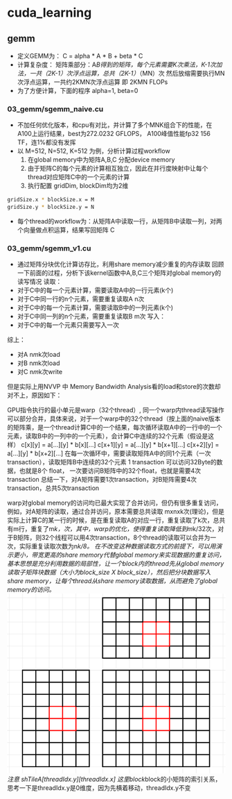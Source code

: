 # cuda_learning

## gemm
- 定义GEMM为： C = alpha * A * B + beta * C
- 计算复杂度： 矩阵乘部分：A*B得到的矩阵，每个元素需要K次乘法，K-1次加法，一共（2K-1）次浮点运算，总共（2K-1）*（MN）次
              然后放缩需要执行MN次浮点运算，一共约2KMN次浮点运算 即 2KMN FLOPs
- 为了方便计算，下面的程序 alpha=1, beta=0 
### 03_gemm/sgemm_naive.cu
- 不加任何优化版本，和cpu有对比，并计算了多个MNK组合下的性能，在A100上运行结果，best为272.0232 GFLOPS， A100峰值性能fp32 156 TF，连1%都没有发挥
- 以 M=512, N=512, K=512 为例，分析计算过程workflow
    1. 在global memory中为矩阵A,B,C 分配device memory
    2. 由于矩阵C的每个元素的计算相互独立，因此在并行度映射中让每个thread对应矩阵C中的一个元素的计算
    3. 执行配置 gridDim, blockDim均为2维
``` bash
gridSize.x * blockSize.x = M
gridSize.y * blockSize.y = N
```
- 每个thread的workflow为：从矩阵A中读取一行，从矩阵B中读取一列，对两个向量做点积运算，结果写回矩阵 C
### 03_gemm/sgemm_v1.cu
- 通过矩阵分块优化计算访存比，利用share memory减少重复的内存读取
回顾一下前面的过程，分析下该kernel函数中A,B,C三个矩阵对global memory的读写情况
读取：
- 对于C中的每一个元素计算，需要读取A中的一行元素(k个)
- 对于C中同一行的n个元素，需要重复读取A n次
- 对于C中的每一个元素计算，需要读取B中的一列元素(k个)
- 对于C中同一列的n个元素，需要重复读取B m次
写入：
- 对于C中的每一个元素只需要写入一次

综上：
- 对A n*m*k次load
- 对B n*m*k次load
- 对C n*m*k次write

但是实际上用NVVP 中 Memory Bandwidth Analysis看的load和store的次数却对不上，原因如下：

GPU指令执行的最小单元是warp（32个thread）, 同一个warp内thread读写操作可以部分合并，具体来说，对于一个warp中的32个thread（按上面的naive版本的矩阵乘，是一个thread计算C中的一个结果，每次循环读取A中的一行中的一个元素，读取B中的一列中的一个元素），会计算C中连续的32个元素（假设是这样）
c[x][y] = a[...][y] * b[x][...]
c[x+1][y] = a[...][y] * b[x+1][...]
c[x+2][y] = a[...][y] * b[x+2][...]
在每一次循环中，需要读取矩阵A中的同1个元素（一次transaction），读取矩阵B中连续的32个元素
1 transaction 可以访问32Byte的数据，也就是8个 float， 一次要访问B矩阵中的32个float，也就是需要4次transaction
总结一下，对A矩阵需要1次transaction，对B矩阵需要4次transaction，总共5次transaction

warp对global memory的访问均已最大实现了合并访问，但仍有很多重复访问，例如，对A矩阵的读取，通过合并访问，原本需要总共读取 mxnxk次(理论)，但是实际上计算C的某一行的时候，是在重复读取A的对应一行，重复读取了k次，总共有m行，重复了m*k，次，其中，warp的优化，使得重复读取降低到m*k/32次，对于B矩阵，则32个线程可以用4次transaction，8个thread的读取可以合并为一次，实际重复读取次数为n*k/8。
在不改变这种数据读取方式的前提下，可以用演示更小，带宽更高的share memory代替global memory来实现数据的重复访问，基本思想是充分利用数据的局部性，让一个block内的thread先从global memory读取子矩阵块数据（大小为block_size X block_size），然后把分块数据写入share memory，让每个thread从share memory读取数据，从而避免了global memory的访问。
![share memory示意图](./sgemm_v1_shared_memory.png)
注意 shTileA[threadIdx.y][threadIdx.x] 这里block*block的小矩阵的索引关系，思考一下是threadIdx.y是0维度，因为先横着移动，threadIdx.y不变